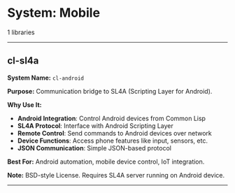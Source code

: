 # System: Mobile

1 libraries

---

## cl-sl4a

**System Name:** `cl-android`

**Purpose:** Communication bridge to SL4A (Scripting Layer for Android).

**Why Use It:**
- **Android Integration**: Control Android devices from Common Lisp
- **SL4A Protocol**: Interface with Android Scripting Layer
- **Remote Control**: Send commands to Android devices over network
- **Device Functions**: Access phone features like input, sensors, etc.
- **JSON Communication**: Simple JSON-based protocol

**Best For:** Android automation, mobile device control, IoT integration.

**Note:** BSD-style License. Requires SL4A server running on Android device.

---


